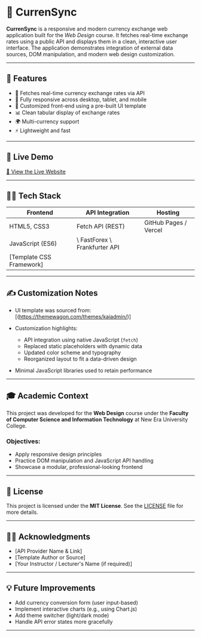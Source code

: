 # 💱 CurrenSync

**CurrenSync** is a responsive and modern currency exchange web application built for the *Web Design* course. It fetches real-time exchange rates using a public API and displays them in a clean, interactive user interface. The application demonstrates integration of external data sources, DOM manipulation, and modern web design customization.

---

## 📌 Features

* 🔄 Fetches real-time currency exchange rates via API
* 🌟 Fully responsive across desktop, tablet, and mobile
* 🧰 Customized front-end using a pre-built UI template
* 📊 Clean tabular display of exchange rates
* 🌍 Multi-currency support
* ⚡ Lightweight and fast

---

## 🚀 Live Demo

[🔗 View the Live Website](https://sjye-118.github.io/CurrencyExchange_Project/index.html)

---

## 🧑‍💻 Tech Stack

| Frontend                  | API Integration    | Hosting               |
| ------------------------- | ------------------ | --------------------- |
| HTML5, CSS3               | Fetch API (REST)   | GitHub Pages / Vercel |
| JavaScript (ES6)          | \ FastForex \ Frankfurter API|                       |
| \[Template CSS Framework] |    |                       |

---

## ✍️ Customization Notes

* UI template was sourced from: \[(https://themewagon.com/themes/kaiadmin/)]
* Customization highlights:

  * API integration using native JavaScript (`fetch`)
  * Replaced static placeholders with dynamic data
  * Updated color scheme and typography
  * Reorganized layout to fit a data-driven design
* Minimal JavaScript libraries used to retain performance

---

## 🎓 Academic Context

This project was developed for the **Web Design** course under the **Faculty of Computer Science and Information Technology** at New Era University College.

### Objectives:

* Apply responsive design principles
* Practice DOM manipulation and JavaScript API handling
* Showcase a modular, professional-looking frontend

---

## 📄 License

This project is licensed under the **MIT License**.
See the [LICENSE](./LICENSE) file for more details.

---

## 🙋‍♂️ Acknowledgments

* \[API Provider Name & Link]
* \[Template Author or Source]
* \[Your Instructor / Lecturer's Name (if required)]

---

## 💡 Future Improvements

* Add currency conversion form (user input-based)
* Implement interactive charts (e.g., using Chart.js)
* Add theme switcher (light/dark mode)
* Handle API error states more gracefully

---
